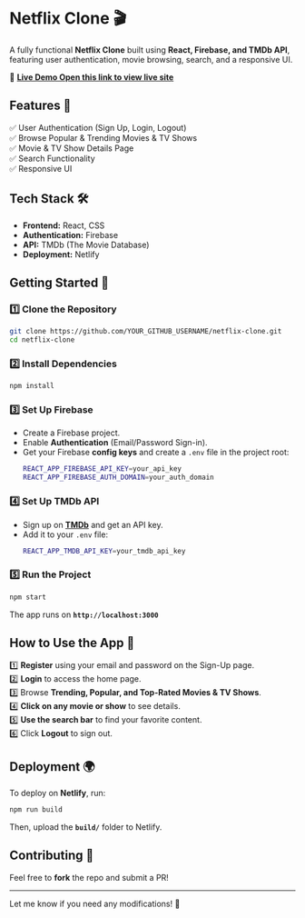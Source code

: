 # **Netflix Clone 🎬**  

A fully functional **Netflix Clone** built using **React, Firebase, and TMDb API**, featuring user authentication, movie browsing, search, and a responsive UI.  

🚀 **[Live Demo Open this link to view live site ]( https://stunning-travesseiro-d042b0.netlify.app/login )**  

## **Features 📌**  
✅ User Authentication (Sign Up, Login, Logout)  
✅ Browse Popular & Trending Movies & TV Shows  
✅ Movie & TV Show Details Page  
✅ Search Functionality  
✅ Responsive UI  

## **Tech Stack 🛠️**  
- **Frontend:** React, CSS  
- **Authentication:** Firebase  
- **API:** TMDb (The Movie Database)  
- **Deployment:** Netlify  

## **Getting Started 🚀**  

### **1️⃣ Clone the Repository**  
```bash
git clone https://github.com/YOUR_GITHUB_USERNAME/netflix-clone.git
cd netflix-clone
```

### **2️⃣ Install Dependencies**  
```bash
npm install
```

### **3️⃣ Set Up Firebase**  
- Create a Firebase project.  
- Enable **Authentication** (Email/Password Sign-in).  
- Get your Firebase **config keys** and create a `.env` file in the project root:  
  ```bash
  REACT_APP_FIREBASE_API_KEY=your_api_key
  REACT_APP_FIREBASE_AUTH_DOMAIN=your_auth_domain
  ```
  
### **4️⃣ Set Up TMDb API**  
- Sign up on **[TMDb](https://www.themoviedb.org/)** and get an API key.  
- Add it to your `.env` file:  
  ```bash
  REACT_APP_TMDB_API_KEY=your_tmdb_api_key
  ```

### **5️⃣ Run the Project**  
```bash
npm start
```
The app runs on **`http://localhost:3000`**  

## **How to Use the App 📝**  
1️⃣ **Register** using your email and password on the Sign-Up page.  
2️⃣ **Login** to access the home page.  
3️⃣ Browse **Trending, Popular, and Top-Rated Movies & TV Shows**.  
4️⃣ **Click on any movie or show** to see details.  
5️⃣ **Use the search bar** to find your favorite content.  
6️⃣ Click **Logout** to sign out.  

## **Deployment 🌍**  
To deploy on **Netlify**, run:  
```bash
npm run build
```
Then, upload the **`build/`** folder to Netlify.  

## **Contributing 🤝**  
Feel free to **fork** the repo and submit a PR!  

---

Let me know if you need any modifications! 🚀
